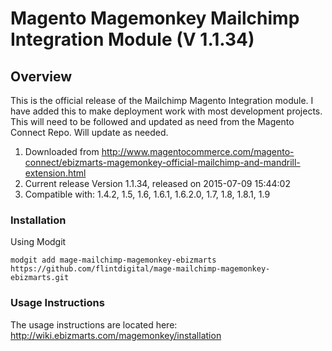 # Magento Magemonkey Mailchimp Integration Module (V 1.1.34)

## Overview
This is the official release of the Mailchimp Magento Integration module. I have added this to make deployment work with most development projects. This will need to be followed and updated as need from the Magento Connect Repo. Will update as needed.

1. Downloaded from http://www.magentocommerce.com/magento-connect/ebizmarts-magemonkey-official-mailchimp-and-mandrill-extension.html
2. Current release Version 1.1.34, released on 2015-07-09 15:44:02
3. Compatible with: 1.4.2, 1.5, 1.6, 1.6.1, 1.6.2.0, 1.7, 1.8, 1.8.1, 1.9

### Installation
Using Modgit

`modgit add mage-mailchimp-magemonkey-ebizmarts https://github.com/flintdigital/mage-mailchimp-magemonkey-ebizmarts.git`

### Usage Instructions
The usage instructions are located here: http://wiki.ebizmarts.com/magemonkey/installation
